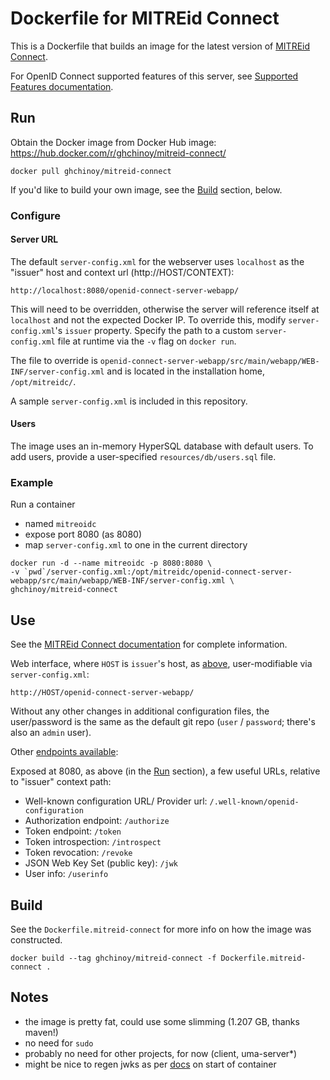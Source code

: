 # Dockerfile for MITREid Connect

This is a Dockerfile that builds an image for the latest version of [MITREid Connect](https://github.com/mitreid-connect/OpenID-Connect-Java-Spring-Server).

For OpenID Connect supported features of this server, see [Supported Features documentation](https://github.com/mitreid-connect/OpenID-Connect-Java-Spring-Server/wiki/Features).

## Run

Obtain the Docker image from Docker Hub image: https://hub.docker.com/r/ghchinoy/mitreid-connect/

	docker pull ghchinoy/mitreid-connect

If you'd like to build your own image, see the [Build](#build) section, below.

### Configure 

#### Server URL

The default `server-config.xml` for the webserver uses `localhost` as the "issuer" host and context url (http://HOST/CONTEXT): 

	http://localhost:8080/openid-connect-server-webapp/

This will need to be overridden, otherwise the server will reference itself at `localhost` and not the expected Docker IP. To override this, modify `server-config.xml`'s `issuer` property. Specify the path to a custom `server-config.xml` file at runtime via the `-v` flag on `docker run`. 

The file to override is `openid-connect-server-webapp/src/main/webapp/WEB-INF/server-config.xml` and is located in the installation home, `/opt/mitreidc/`.

A sample `server-config.xml` is included in this repository.


#### Users

The image uses an in-memory HyperSQL database with default users. To add users, provide a user-specified `resources/db/users.sql` file.

### Example

Run a container  

* named `mitreoidc`
* expose port 8080 (as 8080) 
* map `server-config.xml` to one in the current directory

```
docker run -d --name mitreoidc -p 8080:8080 \
-v `pwd`/server-config.xml:/opt/mitreidc/openid-connect-server-webapp/src/main/webapp/WEB-INF/server-config.xml \
ghchinoy/mitreid-connect
```

## Use

See the [MITREid Connect documentation](https://github.com/mitreid-connect/OpenID-Connect-Java-Spring-Server/wiki) for complete information. 

Web interface, where `HOST` is `issuer`'s host, as [above](#configure), user-modifiable via `server-config.xml`:

	http://HOST/openid-connect-server-webapp/

Without any other changes in additional configuration files, the user/password is the same as the default git repo (`user` / `password`; there's also an `admin` user).

Other [endpoints available](https://github.com/mitreid-connect/OpenID-Connect-Java-Spring-Server/wiki/Server-configuration):

Exposed at 8080, as above (in the [Run](#configure) section), a few useful URLs, relative to "issuer" context path:

* Well-known configuration URL/ Provider url: `/.well-known/openid-configuration`
* Authorization endpoint: `/authorize`
* Token endpoint: `/token`
* Token introspection: `/introspect`
* Token revocation: `/revoke`
* JSON Web Key Set (public key): `/jwk`
* User info: `/userinfo`


## Build

See the `Dockerfile.mitreid-connect` for more info on how the image was constructed.

	docker build --tag ghchinoy/mitreid-connect -f Dockerfile.mitreid-connect .

## Notes

* the image is pretty fat, could use some slimming (1.207 GB, thanks maven!)
* no need for `sudo`
* probably no need for other projects, for now (client, uma-server*)
* might be nice to regen jwks as per [docs](https://github.com/mitreid-connect/OpenID-Connect-Java-Spring-Server/wiki/Key-generation) on start of container
